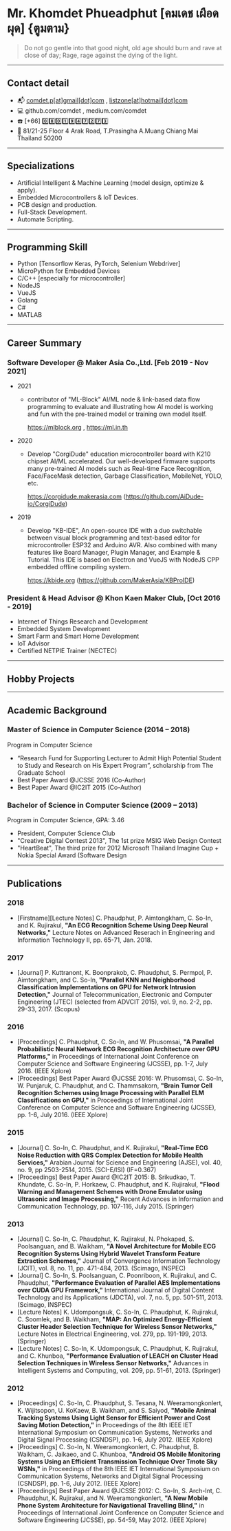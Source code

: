 # Mr. Khomdet Phueadphut [คมเดช เผือดผุด] {ตูมตาม}
> Do not go gentle into that good night, old age should burn and rave at close of day; Rage, rage against the dying of the light.
---

## Contact detail
- 📬 [comdet.p[at]gmail[dot]com](mailto:comdet.p@gmail.com) , [listzone[at]hotmail[dot]com](mailto:listzone@hotmail.com)
- 💻 github.com/comdet , medium.com/comdet
- ☎️ [+66] 0️⃣8️⃣0️⃣1️⃣9️⃣4️⃣7️⃣2️⃣7️⃣3️⃣
- 🏣 81/21-25 Floor 4 Arak Road, T.Prasingha A.Muang Chiang Mai Thailand 50200
---
## Specializations
- Artificial Intelligent & Machine Learning (model design, optimize & apply).
- Embedded Microcontrollers & IoT Devices.
- PCB design and production.
- Full-Stack Development.
- Automate Scripting.
---
## Programming Skill
- Python [Tensorflow Keras, PyTorch, Selenium Webdriver]
- MicroPython for Embedded Devices
- C/C++ [especially for microcontroller]
- NodeJS
- VueJS
- Golang
- C# 
- MATLAB
---
## Career Summary
### Software Developer @ Maker Asia Co.,Ltd. [Feb 2019 - Nov 2021] 
- 2021 
    - contributor of "ML-Block" AI/ML node & link-based data flow programming to evaluate and illustrating how AI model is working and fun with the pre-trained model or training own model itself.
    
        https://mlblock.org , https://ml.in.th
- 2020 
    - Develop "CorgiDude" education microcontroller board with K210 chipset AI/ML accelerated. Our well-developed firmware supports many pre-trained AI models such as Real-time Face Recognition, Face/FaceMask detection, Garbage Classification, MobileNet, YOLO, etc.
    
        https://corgidude.makerasia.com (https://github.com/AiDude-io/CorgiDude)
- 2019 
    - Develop "KB-IDE", An open-source IDE with a duo switchable between visual block programming and text-based editor for microcontroller ESP32 and Arduino AVR. Also combined with many features like Board Manager, Plugin Manager, and Example & Tutorial. This IDE is based on Electron and VueJS with NodeJS CPP embedded offline compiling system.
    
        https://kbide.org (https://github.com/MakerAsia/KBProIDE)
### President & Head Advisor @ Khon Kaen Maker Club,  [Oct 2016 - 2019]
- Internet of Things Research and Development
- Embedded System Development
- Smart Farm and Smart Home Development
- IoT Advisor
- Certified NETPIE Trainer (NECTEC)
---
## Hobby Projects

---
## Academic Background

### Master of Science in Computer Science (2014 – 2018)

Program in Computer Science

- “Research Fund for Supporting Lecturer to Admit High Potential Student to Study and Research on His Expert Program”, scholarship from The Graduate School
- Best Paper Award @JCSSE 2016 (Co-Author)
- Best Paper Award @IC2IT 2015 (Co-Author)

### Bachelor of Science in Computer Science (2009 – 2013) 

Program in Computer Science, GPA: 3.46

- President, Computer Science Club
- "Creative Digital Contest 2013", The 1st prize MSIG Web Design Contest
- "HeartBeat", The third prize for 2012 Microsoft Thailand Imagine Cup + Nokia
Special Award (Software Design
---
## Publications
### 2018
- [Firstname][Lecture Notes] C. Phaudphut, P. Aimtongkham, C. So-In, and K. Rujirakul, **"An ECG Recognition Scheme Using Deep Neural Networks,"** Lecture Notes on Advanced Reserach in Engineering and Information Technology II, pp. 65-71, Jan. 2018.
### 2017
- [Journal] P. Kuttranont, K. Boonprakob, C. Phaudphut, S. Permpol, P. Aimtongkham, and C. So-In, **"Parallel KNN and Neighborhood Classification Implementations on GPU for Network Intrusion Detection,"** Journal of Telecommunication, Electronic and Computer Engineering (JTEC) (selected from ADVCIT 2015), vol. 9, no. 2-2, pp. 29-33, 2017. (Scopus)
### 2016
- [Proceedings] C. Phaudphut, C. So-In, and W. Phusomsai, **"A Parallel Probabilistic Neural Network ECG Recognition Architecture over GPU Platforms,"** in Proceedings of International Joint Conference on Computer Science and Software Engineering (JCSSE), pp. 1-7, July 2016. (IEEE Xplore)
- [Proceedings] Best Paper Award @JCSSE 2016: W. Phusomsai, C. So-In, W. Punjaruk, C. Phaudphut, and C. Thammsakorn, **"Brain Tumor Cell Recognition Schemes using Image Processing with Parallel ELM Classifications on GPU,"** in Proceedings of International Joint Conference on Computer Science and Software Engineering (JCSSE), pp. 1-6, July 2016. (IEEE Xplore)
### 2015
- [Journal] C. So-In, C. Phaudphut, and K. Rujirakul, **"Real-Time ECG Noise Reduction with QRS Complex Detection for Mobile Health Services,"** Arabian Journal for Science and Engineering (AJSE), vol. 40, no. 9, pp 2503-2514, 2015. (SCI-E/ISI) (IF=0.367)
- [Proceedings] Best Paper Award @IC2IT 2015: B. Srikudkao, T. Khundate, C. So-In, P. Horkaew, C. Phaudphut, and K. Rujirakul, **"Flood Warning and Management Schemes with Drone Emulator using Ultrasonic and Image Processing,"** Recent Advances in Information and Communication Technology, pp. 107-116, July 2015. (Springer)
### 2013
- [Journal] C. So-In, C. Phaudphut, K. Rujirakul, N. Phokaped, S. Poolsanguan, and B. Waikham, **"A Novel Architecture for Mobile ECG Recognition Systems Using Hybrid Wavelet Transform Feature Extraction Schemes,"** Journal of Convergence Information Technology (JCIT), vol. 8, no. 11, pp. 471-484, 2013. (Scimago, INSPEC)
- [Journal] C. So-In, S. Poolsanguan, C. Poonriboon, K. Rujirakul, and C. Phaudphut, **"Performance Evaluation of Parallel AES Implementations over CUDA GPU Framework,"** International Journal of Digital Content Technology and its Applications (JDCTA), vol. 7, no. 5, pp. 501-511, 2013. (Scimago, INSPEC)
- [Lecture Notes] K. Udompongsuk, C. So-In, C. Phaudphut, K. Rujirakul, C. Soomlek, and B. Waikham, **"MAP: An Optimized Energy-Efficient Cluster Header Selection Technique for Wireless Sensor Networks,"** Lecture Notes in Electrical Engineering, vol. 279, pp. 191-199, 2013. (Springer)
- [Lecture Notes] C. So-In, K. Udompongsuk, C. Phaudphut, K. Rujirakul, and C. Khunboa, **"Performance Evaluation of LEACH on Cluster Head Selection Techniques in Wireless Sensor Networks,"** Advances in Intelligent Systems and Computing, vol. 209, pp. 51-61, 2013. (Springer)
### 2012
- [Proceedings] C. So-In, C. Phaudphut, S. Tesana, N. Weeramongkonlert, K. Wijitsopon, U. KoKaew, B. Waikham, and S. Saiyod, **"Mobile Animal Tracking Systems Using Light Sensor for Efficient Power and Cost Saving Motion Detection,"** in Proceedings of the 8th IEEE IET International Symposium on Communication Systems, Networks and Digital Signal Processing (CSNDSP), pp. 1-6, July 2012. (IEEE Xplore)
- [Proceedings] C. So-In, N. Weeramongkonlert, C. Phaudphut, B. Waikham, C. Jaikaeo, and C. Khunboa, **"Android OS Mobile Monitoring Systems Using an Efficient Transmission Technique Over Tmote Sky WSNs,"** in Proceedings of the 8th IEEE IET International Symposium on Communication Systems, Networks and Digital Signal Processing (CSNDSP), pp. 1-6, July 2012. (IEEE Xplore)
- [Proceedings] Best Paper Award @JCSSE 2012: C. So-In, S. Arch-Int, C. Phaudphut, K. Rujirakul, and N. Weeramongkonlert, **"A New Mobile Phone System Architecture for Navigational Travelling Blind,"** in Proceedings of International Joint Conference on Computer Science and Software Engineering (JCSSE), pp. 54-59, May 2012. (IEEE Xplore)

